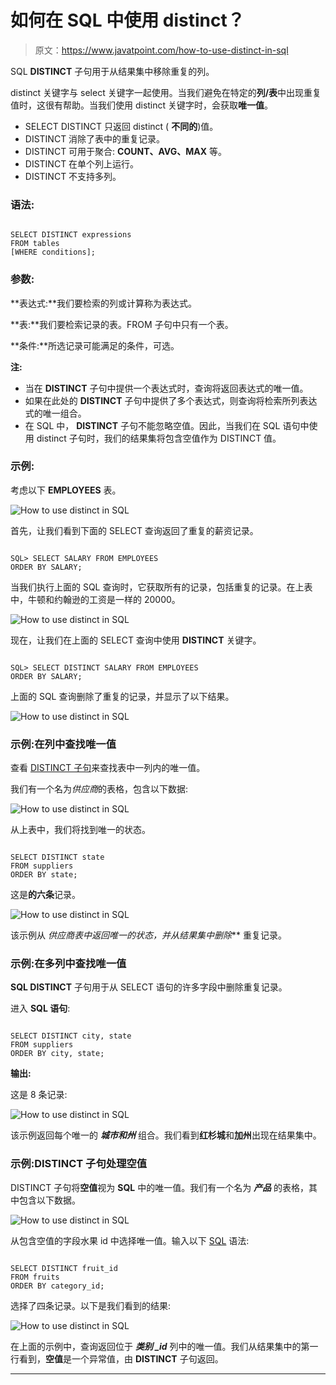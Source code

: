 # 如何在 SQL 中使用 distinct？

> 原文：<https://www.javatpoint.com/how-to-use-distinct-in-sql>

SQL **DISTINCT** 子句用于从结果集中移除重复的列。

distinct 关键字与 select 关键字一起使用。当我们避免在特定的**列/表**中出现重复值时，这很有帮助。当我们使用 distinct 关键字时，会获取**唯一值**。

*   SELECT DISTINCT 只返回 distinct ( **不同的**)值。
*   DISTINCT 消除了表中的重复记录。
*   DISTINCT 可用于聚合: **COUNT、AVG、MAX** 等。
*   DISTINCT 在单个列上运行。
*   DISTINCT 不支持多列。

### 语法:

```

SELECT DISTINCT expressions
FROM tables
[WHERE conditions];

```

### 参数:

**表达式:**我们要检索的列或计算称为表达式。

**表:**我们要检索记录的表。FROM 子句中只有一个表。

**条件:**所选记录可能满足的条件，可选。

**注:**

*   当在 **DISTINCT** 子句中提供一个表达式时，查询将返回表达式的唯一值。
*   如果在此处的 **DISTINCT** 子句中提供了多个表达式，则查询将检索所列表达式的唯一组合。
*   在 SQL 中， **DISTINCT** 子句不能忽略空值。因此，当我们在 SQL 语句中使用 distinct 子句时，我们的结果集将包含空值作为 DISTINCT 值。

### 示例:

考虑以下 **EMPLOYEES** 表。

![How to use distinct in SQL](img/00dd506f4dc5d7b777fc7afafdd0f2c9.png)

首先，让我们看到下面的 SELECT 查询返回了重复的薪资记录。

```

SQL> SELECT SALARY FROM EMPLOYEES
ORDER BY SALARY;

```

当我们执行上面的 SQL 查询时，它获取所有的记录，包括重复的记录。在上表中，牛顿和约翰逊的工资是一样的 20000。

![How to use distinct in SQL](img/511a800ecf36e2b59921811ad99b6e24.png)

现在，让我们在上面的 SELECT 查询中使用 **DISTINCT** 关键字。

```

SQL> SELECT DISTINCT SALARY FROM EMPLOYEES
ORDER BY SALARY;

```

上面的 SQL 查询删除了重复的记录，并显示了以下结果。

![How to use distinct in SQL](img/92fa8cd8c93e862947fc09ff929cd67c.png)

### 示例:在列中查找唯一值

查看 [DISTINCT 子句](https://www.javatpoint.com/sql-select-distinct)来查找表中一列内的唯一值。

我们有一个名为*供应商*的表格，包含以下数据:

![How to use distinct in SQL](img/b6d6bb5e9e7b53700779ce3bb3869ea7.png)

从上表中，我们将找到唯一的状态。

```

SELECT DISTINCT state
FROM suppliers
ORDER BY state;

```

这是**的六条**记录。

![How to use distinct in SQL](img/91ecdabb5d95e3fffde8031df03242ba.png)

该示例从 ***供应商表中返回唯一的*状态*，并从结果集中删除*** 重复记录。

### 示例:在多列中查找唯一值

**SQL DISTINCT** 子句用于从 SELECT 语句的许多字段中删除重复记录。

进入 **SQL 语句**:

```

SELECT DISTINCT city, state
FROM suppliers
ORDER BY city, state;

```

**输出:**

这是 8 条记录:

![How to use distinct in SQL](img/f6e3c486c9099133bdae58c69b26df8d.png)

该示例返回每个唯一的 ***城市和州*** 组合。我们看到**红杉城**和**加州**出现在结果集中。

### 示例:DISTINCT 子句处理空值

DISTINCT 子句将**空值**视为 **SQL** 中的唯一值。我们有一个名为 ***产品*** 的表格，其中包含以下数据。

![How to use distinct in SQL](img/b89bbe03d19a36b2342710693070d469.png)

从包含空值的字段水果 id 中选择唯一值。输入以下 [SQL](https://www.javatpoint.com/sql-tutorial) 语法:

```

SELECT DISTINCT fruit_id
FROM fruits
ORDER BY category_id;

```

选择了四条记录。以下是我们看到的结果:

![How to use distinct in SQL](img/85e99ee4940dae47f98a5a93b5d7f993.png)

在上面的示例中，查询返回位于 ***类别 _id*** 列中的唯一值。我们从结果集中的第一行看到，**空值**是一个异常值，由 **DISTINCT** 子句返回。

* * *